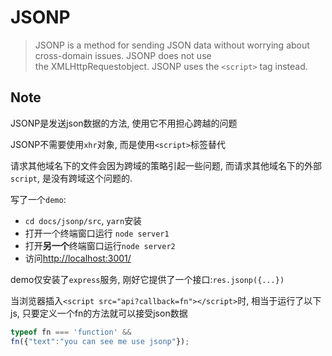 # JSONP

> JSONP is a method for sending JSON data without worrying about cross-domain issues.
JSONP does not use the XMLHttpRequestobject.
JSONP uses the `<script>` tag instead.

## Note

JSONP是发送json数据的方法, 使用它不用担心跨越的问题

JSONP不需要使用`xhr`对象, 而是使用`<script>`标签替代

请求其他域名下的文件会因为跨域的策略引起一些问题, 而请求其他域名下的外部`script`, 是没有跨域这个问题的.

写了一个`demo`:

- `cd docs/jsonp/src`, `yarn`安装
- 打开一个终端窗口运行 `node server1`
- 打开**另一个**终端窗口运行`node server2`
- 访问[http://localhost:3001/](http://localhost:3001/)

demo仅安装了`express`服务, 刚好它提供了一个接口:`res.jsonp({...})`

当浏览器插入`<script src="api?callback=fn"></script>`时, 相当于运行了以下js, 只要定义一个fn的方法就可以接受json数据

```js
typeof fn === 'function' &&
fn({"text":"you can see me use jsonp"});
```